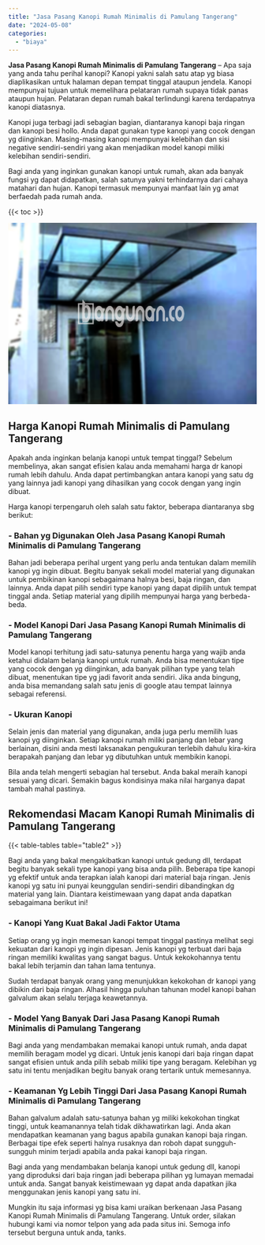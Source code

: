 ```yaml
---
title: "Jasa Pasang Kanopi Rumah Minimalis di Pamulang Tangerang"
date: "2024-05-08"
categories: 
  - "biaya"
---
```


**Jasa Pasang Kanopi Rumah Minimalis di Pamulang Tangerang** – Apa saja yang anda tahu perihal kanopi? Kanopi yakni salah satu atap yg biasa diaplikasikan untuk halaman depan tempat tinggal ataupun jendela. Kanopi mempunyai tujuan untuk memelihara pelataran rumah supaya tidak panas ataupun hujan. Pelataran depan rumah bakal terlindungi karena terdapatnya kanopi diatasnya.

Kanopi juga terbagi jadi sebagian bagian, diantaranya kanopi baja ringan dan kanopi besi hollo. Anda dapat gunakan type kanopi yang cocok dengan yg diinginkan. Masing-masing kanopi mempunyai kelebihan dan sisi negative sendiri-sendiri yang akan menjadikan model kanopi miliki kelebihan sendiri-sendiri.

Bagi anda yang inginkan gunakan kanopi untuk rumah, akan ada banyak fungsi yg dapat didapatkan, salah satunya yakni terhindarnya dari cahaya matahari dan hujan. Kanopi termasuk mempunyai manfaat lain yg amat berfaedah pada rumah anda.

{{< toc >}}

![Jasa Pasang Kanopi Rumah Minimalis di Pamulang Tangerang](/images/harga-kanopi-minimalis-24.png)

## Harga Kanopi Rumah Minimalis di Pamulang Tangerang

Apakah anda inginkan belanja kanopi untuk tempat tinggal? Sebelum membelinya, akan sangat efisien kalau anda memahami harga dr kanopi rumah lebih dahulu. Anda dapat pertimbangkan antara kanopi yang satu dg yang lainnya jadi kanopi yang dihasilkan yang cocok dengan yang ingin dibuat.

Harga kanopi terpengaruh oleh salah satu faktor, beberapa diantaranya sbg berikut:

### \- Bahan yg Digunakan Oleh Jasa Pasang Kanopi Rumah Minimalis di Pamulang Tangerang

Bahan jadi beberapa perihal urgent yang perlu anda tentukan dalam memilih kanopi yg ingin dibuat. Begitu banyak sekali model material yang digunakan untuk pembikinan kanopi sebagaimana halnya besi, baja ringan, dan lainnya. Anda dapat pilih sendiri type kanopi yang dapat dipilih untuk tempat tinggal anda. Setiap material yang dipilih mempunyai harga yang berbeda-beda.

### \- Model Kanopi Dari Jasa Pasang Kanopi Rumah Minimalis di Pamulang Tangerang

Model kanopi terhitung jadi satu-satunya penentu harga yang wajib anda ketahui didalam belanja kanopi untuk rumah. Anda bisa menentukan tipe yang cocok dengan yg diinginkan, ada banyak pilihan type yang telah dibuat, menentukan tipe yg jadi favorit anda sendiri. Jika anda bingung, anda bisa memandang salah satu jenis di google atau tempat lainnya sebagai referensi.

### \- Ukuran Kanopi

Selain jenis dan material yang digunakan, anda juga perlu memilih luas kanopi yg diinginkan. Setiap kanopi rumah miliki panjang dan lebar yang berlainan, disini anda mesti laksanakan pengukuran terlebih dahulu kira-kira berapakah panjang dan lebar yg dibutuhkan untuk membikin kanopi.

Bila anda telah mengerti sebagian hal tersebut. Anda bakal meraih kanopi sesuai yang dicari. Semakin bagus kondisinya maka nilai harganya dapat tambah mahal pastinya.

## Rekomendasi Macam Kanopi Rumah Minimalis di Pamulang Tangerang

{{< table-tables table="table2" >}}

Bagi anda yang bakal mengakibatkan kanopi untuk gedung dll, terdapat begitu banyak sekali type kanopi yang bisa anda pilih. Beberapa tipe kanopi yg efektif untuk anda terapkan ialah kanopi dari material baja ringan. Jenis kanopi yg satu ini punyai keunggulan sendiri-sendiri dibandingkan dg material yang lain. Diantara keistimewaan yang dapat anda dapatkan sebagaimana berikut ini!

### \- Kanopi Yang Kuat Bakal Jadi Faktor Utama

Setiap orang yg ingin memesan kanopi tempat tinggal pastinya melihat segi kekuatan dari kanopi yg ingin dipesan. Jenis kanopi yg terbuat dari baja ringan memiliki kwalitas yang sangat bagus. Untuk kekokohannya tentu bakal lebih terjamin dan tahan lama tentunya.

Sudah terdapat banyak orang yang menunjukkan kekokohan dr kanopi yang dibikin dari baja ringan. Alhasil hingga puluhan tahunan model kanopi bahan galvalum akan selalu terjaga keawetannya.

### \- Model Yang Banyak Dari Jasa Pasang Kanopi Rumah Minimalis di Pamulang Tangerang

Bagi anda yang mendambakan memakai kanopi untuk rumah, anda dapat memilih beragam model yg dicari. Untuk jenis kanopi dari baja ringan dapat sangat efisien untuk anda pilih sebab miliki tipe yang beragam. Kelebihan yg satu ini tentu menjadikan begitu banyak orang tertarik untuk memesannya.

### \- Keamanan Yg Lebih Tinggi Dari Jasa Pasang Kanopi Rumah Minimalis di Pamulang Tangerang

Bahan galvalum adalah satu-satunya bahan yg miliki kekokohan tingkat tinggi, untuk keamanannya telah tidak dikhawatirkan lagi. Anda akan mendapatkan keamanan yang bagus apabila gunakan kanopi baja ringan. Berbagai tipe efek seperti halnya rusaknya dan roboh dapat sungguh-sungguh minim terjadi apabila anda pakai kanopi baja ringan.

Bagi anda yang mendambakan belanja kanopi untuk gedung dll, kanopi yang diproduksi dari baja ringan jadi beberapa pilihan yg lumayan memadai untuk anda. Sangat banyak keistimewaan yg dapat anda dapatkan jika menggunakan jenis kanopi yang satu ini.

Mungkin itu saja informasi yg bisa kami uraikan berkenaan Jasa Pasang Kanopi Rumah Minimalis di Pamulang Tangerang. Untuk order, silakan hubungi kami via nomor telpon yang ada pada situs ini. Semoga info tersebut berguna untuk anda, tanks.
